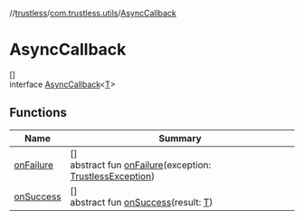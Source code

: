 //[trustless](../../../index.md)/[com.trustless.utils](../index.md)/[AsyncCallback](index.md)

# AsyncCallback

[]\
interface [AsyncCallback](index.md)&lt;[T](index.md)&gt;

## Functions

| Name | Summary |
|---|---|
| [onFailure](on-failure.md) | []<br>abstract fun [onFailure](on-failure.md)(exception: [TrustlessException](../../com.trustless.exceptions/-trustless-exception/index.md)) |
| [onSuccess](on-success.md) | []<br>abstract fun [onSuccess](on-success.md)(result: [T](index.md)) |
